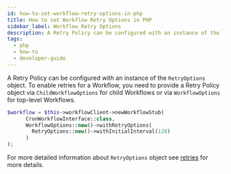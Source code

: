 ```yaml
---
id: how-to-set-workflow-retry-options-in-php
title: How to set Workflow Retry Options in PHP
sidebar_label: Workflow Retry Options
description: A Retry Policy can be configured with an instance of the `RetryOptions` object.
tags:
  - php
  - how-to
  - developer-guide
---
```


A Retry Policy can be configured with an instance of the `RetryOptions` object.
To enable retries for a Workflow, you need to provide a Retry Policy object via `ChildWorkflowOptions`
for child Workflows or via `WorkflowOptions` for top-level Workflows.

```php
$workflow = $this->workflowClient->newWorkflowStub(
      CronWorkflowInterface::class,
      WorkflowOptions::new()->withRetryOptions(
        RetryOptions::new()->withInitialInterval(120)
      )
);
```

For more detailed information about `RetryOptions` object see [retries](/php/retries) for more details.
